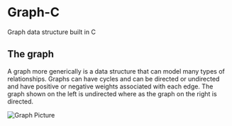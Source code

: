 # Graph-C
Graph data structure built in C

## The graph

A graph more generically is a data structure that can model many types of relationships. Graphs can have cycles and can be directed or undirected and have positive or negative weights associated with each edge. The graph shown on the left is undirected where as the graph on the right is directed. 

<img align="center" src="https://www.geeksforgeeks.org/wp-content/uploads/undirectedgraph.png" alt="Graph Picture">
